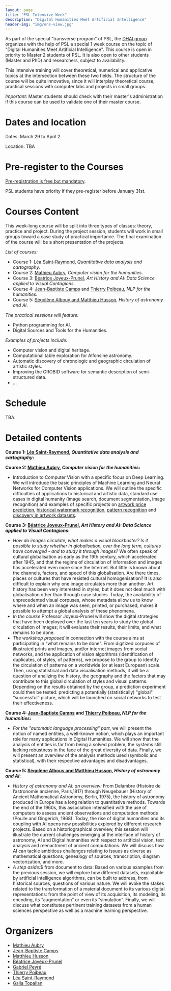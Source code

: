 ```yaml
---
layout: page
title: "PSL Intensive Week"
description: "Digital Humanities Meet Artificial Intelligence"
header-img: "img/ens-view.jpg"
---
```


As part of the special "transverse program" of PSL, the [DHAI group](https://dhai-seminar.github.io/) organizes with the help of PSL a special 1 week course on the topic of "Digital Humanities Meet Artificial Intelligence". This course is open in priority to Master 2 students of PSL. It is also open to other students (Master and PhD) and researchers, subject to availability.

This intensive training will cover theoretical, numerical and applicative topics at the intersection between these two fields. The structure of the course will be quite innovative, since it will interplay theoretical course, practical sessions with computer labs and projects in small groups.

_Important:_ Master students should check with their master's administration if this course can be used to validate one of their master course.

Dates and location
============================

Dates: March 29 to April 2.

Location: TBA

Pre-register to the Courses
============================

[Pre-registration is free but mandatory](https://forms.gle/qQFKg8FH3BLsEVxM6).

PSL students have priority if they pre-register before January 31st.

Courses Content
============================

This week-long course will be split into three types of classes: theory, practice and project. During the project session, students will work in small groups toward a case study of practical importance. The final examination of the course will be a short presentation of the projects.

_List of  courses:_

- Course 1: [Léa Saint-Raymond](https://u-paris10.academia.edu/LéaSaintRaymond), _Quantitative data analysis and cartography_.
- Course 2: [Mathieu Aubry](http://imagine.enpc.fr/~aubrym/), _Computer vision for the humanities_.
- Course 3: [Béatrice Joyeux-Prunel](https://www.unige.ch/lettres/humanites-numeriques/fr/equipe/collaborateurs/prof-beatrice-joyeux-prunel/), _Art History and AI: Data Science applied to Visual Contagions_.
- Course 4: [Jean-Baptiste Camps](http://www.chartes.psl.eu/fr/jean-baptiste-camps) and [Thierry Poibeau](https://www.lattice.cnrs.fr/membres/direction/thierry-poibeau/), _NLP for the humanities_.
- Course 5: [Ségolène Albouy and Matthieu Husson](https://syrte.obspm.fr/spip/science/histoire/membres-de-l-equipe/article/matthieu-husson), _History of astronomy and AI_.


_The practical sessions will feature:_
- Python programming for AI.
- Digital Sources and Tools for the Humanities.

_Examples of projects include:_
- Computer vision and digital heritage.
- Computational table exploration for Alfonsine astronomy.
- Automatic discovery of chronologic and geographic circulation of artistic styles.
- Improving the GROBID software for semantic description of semi-structured data.
- ...


Schedule
============================

TBA.

<!-- <div align="center">
<img src="../master-data/timing.png" width="600"/>
</div> -->

Detailed contents
============================

**Course 1: [Léa Saint-Raymond](https://u-paris10.academia.edu/LéaSaintRaymond), _Quantitative data analysis and cartography_:**

**Course 2: [Mathieu Aubry](http://imagine.enpc.fr/~aubrym/), _Computer vision for the humanities_:**

- Introduction to Computer Vision with a specific focus on Deep Learning. We will introduce the basic principles of Machine Learning and Neural Networks for Computer Vision applications. We will outline the specific difficulties of applications to historical and artistic data, standard use cases in digital humanity (image search, document segmentation, image recognition) and examples of specific projects on [artwork price prediction](https://papers.ssrn.com/sol3/papers.cfm?abstract_id=3347175), [historical watermark recognition](http://imagine.enpc.fr/~shenx/Watermark/), [pattern recognition](http://imagine.enpc.fr/~shenx/ArtMiner/) and [discovery in artwork datasets](http://imagine.enpc.fr/~shenx/ArtMiner/).

**Course 3: [Béatrice Joyeux-Prunel](https://www.unige.ch/lettres/humanites-numeriques/fr/equipe/collaborateurs/prof-beatrice-joyeux-prunel/), _Art History and AI: Data Science applied to Visual Contagions_:**

- _How do images circulate; what makes a visual blockbuster? Is it possible to study whether in globalisation, over the long term, cultures have converged - and to study it through images?_ We often speak of cultural globalisation as early as the 19th century, which accelerated after 1945, and that the regime of circulation of information and images has accelerated even more since the Internet. But little is known about the channels, factors, and speed of this globalisation. Are there times, places or cultures that have resisted cultural homogenisation? It is also difficult to explain why one image circulates more than another. Art history has been very interested in styles; but it does not deal much with globalisation other than through case studies. Today, the availability of unprecedented visual corpuses, whose metadata allow us to know where and when an image was seen, printed, or purchased, makes it possible to attempt a global analysis of these phenomena.
- _In the course_ Professor Joyeux-Prunel will show the digital strategies that have been deployed over the last ten years to study the global circulation of images; it will evaluate their results, their limits, and what remains to be done.
- _The workshop proposed_ in connection with the course aims at participating in "what remains to be done". From digitized corpuses of illustrated prints and images, and/or internet images from social networks, and the application of vision algorithms (identification of duplicates, of styles, of patterns), we propose to the group to identify the circulation of patterns on a worldwide (or at least European) scale. Then, using statistical and data visualisation methods, it will be a question of analizing the history, the geography and the factors that may contribute to this global circulation of styles and visual patterns. Depending on the results obtained by the group, a prediction experiment could then be tested: predicting a potentially (statistically) "global" “successful” picture, which will be launched on social networks to test their effectiveness.

**Course 4: [Jean-Baptiste Camps](http://www.chartes.psl.eu/fr/jean-baptiste-camps) and [Thierry Poibeau](https://www.lattice.cnrs.fr/membres/direction/thierry-poibeau/), _NLP for the humanities_:**

- _For the "automatic language processing" part_, we will present the notion of named entities, a well-known notion, which plays an important role for many applications in Digital Humanities. We will show that the analysis of entities is far from being a solved problem, the systems still lacking robustness in the face of the great diversity of data. Finally, we will present an overview of the analysis methods used (symbolic and statistical), with their respective advantages and disadvantages.

**Course 5: [Ségolène Albouy and Matthieu Husson](https://syrte.obspm.fr/spip/science/histoire/membres-de-l-equipe/article/matthieu-husson), _History of astronomy and AI_:**

- _History of astronomy and AI: an overview:_ From Delambre (Histoire de l’astronomie ancienne, Paris,1817) through Neugebauer (History of Ancient Mathematical Astronomy, Berlin, 1975), the history of astronomy produced in Europe has a long relation to quantitative methods. Towards the end of the 1960s, this association intensified with the use of computers to assess ancient observations and computation methods (Poulle and Gingerich, 1968). Today, the rise of digital humanities and its coupling with AI opens new possibilities explored by different research projects. Based on a historiographical overview, this session will illustrate the current challenges emerging at the interface of history of astronomy, AI and Digital humanities with respect to artificial vision, text analysis and reenactment of ancient computations. We will discuss how AI can tackle ambitious challenges relating to issues as diverse as mathematical questions, genealogy of sources, transcription, diagram vectorization, and more.
- _A step aside:_$ from document to data: Based on various examples from the previous session, we will explore how different datasets, exploitable by artificial intelligence algorithms, can be built to address, from historical sources, questions of various nature. We will evoke the stakes related to the transformation of a material document to its various digital representations: from the point of view of its acquisition, its modeling, its encoding, its “augmentation” or even its “simulation”. Finally, we will discuss what constitutes pertinent training datasets from a human sciences perspective as well as a machine learning perspective.



Organizers
============================

- [Mathieu Aubry](http://imagine.enpc.fr/~aubrym/)
- [Jean-Baptiste Camps](http://www.chartes.psl.eu/fr/jean-baptiste-camps)
- [Matthieu Husson](https://syrte.obspm.fr/spip/science/histoire/membres-de-l-equipe/article/matthieu-husson)
- [Béatrice Joyeux-Prunel](https://artlas.huma-num.fr/en/staff-member/beatrice-joyeux-prunel-2/)
- [Gabriel Peyré](http://www.gpeyre.com)
- [Thierry Poibeau](https://www.lattice.cnrs.fr/membres/direction/thierry-poibeau/)
- [Léa Saint-Raymond](https://u-paris10.academia.edu/LéaSaintRaymond)
- [Galla Topalian](https://univ-paris1.academia.edu/GallaTopalian)
